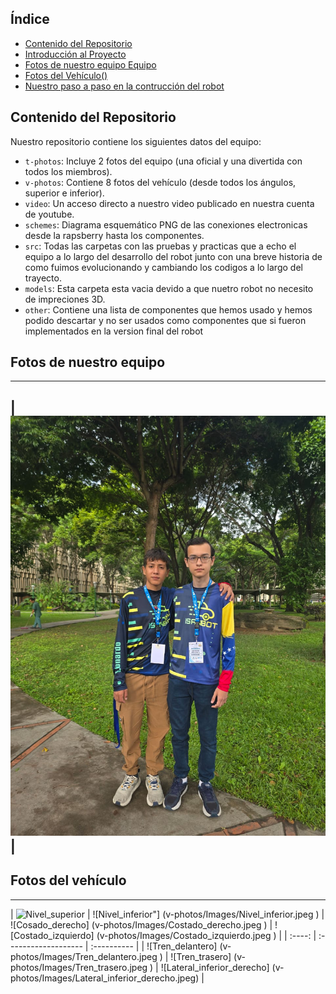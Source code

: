 ##  Índice

* [Contenido del Repositorio](#contenido-del-repositorio)
* [Introducción al Proyecto](#introducción-al-proyecto)
* [Fotos de nuestro equipo Equipo](#fotos-de-equipo)
* [Fotos del Vehículo()](#fotos-del-vehiculo)
* [Nuestro paso a paso en la contrucción del robot](#diseño-de-hardware)

##  Contenido del Repositorio

Nuestro repositorio contiene los siguientes datos del equipo:

* `t-photos`: Incluye 2 fotos del equipo (una oficial y una divertida con todos los miembros).
* `v-photos`: Contiene 8 fotos del vehículo (desde todos los ángulos, superior e inferior).
* `video`: Un acceso directo a nuestro video publicado en nuestra cuenta de youtube.
* `schemes`: Diagrama esquemático PNG de las conexiones electronicas desde la rapsberry hasta los componentes.
* `src`: Todas las carpetas con las pruebas y practicas que a echo el equipo a lo largo del desarrollo del robot junto con una breve historia de como fuimos evolucionando y cambiando los codigos a lo largo del trayecto.
* `models`: Esta carpeta esta vacia devido a que nuetro robot no necesito de impreciones 3D.
* `other`: Contiene una lista de componentes que hemos usado y hemos podido descartar y no ser usados como componentes que si fueron implementados en la version final del robot

## Fotos de nuestro equipo
---
| ![fotos del equipo](https://github.com/nestoxuy/OSCORP/blob/main/t-photos/Equipo_OSCORP.jpg) |
---
## Fotos del vehículo 
---
| ![Nivel_superior](v-photos/Images/Nivel_superior.jpg )  |  ![Nivel_inferior"] (v-photos/Images/Nivel_inferior.jpeg )  |  ![Cosado_derecho] (v-photos/Images/Costado_derecho.jpeg )  |  ![Costado_izquierdo] (v-photos/Images/Costado_izquierdo.jpeg ) |
| :----: | :------------------- | :---------- |
| ![Tren_delantero] (v-photos/Images/Tren_delantero.jpeg ) | ![Tren_trasero] (v-photos/Images/Tren_trasero.jpeg ) | ![Lateral_inferior_derecho] (v-photos/Images/Lateral_inferior_derecho.jpeg) |



